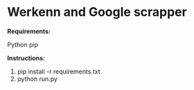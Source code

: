 # Werkenn and Google scrapper

**Requirements:**

Python
pip

**Instructions:**

1. pip install -r requirements.txt
2. python run.py
